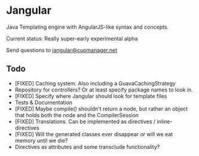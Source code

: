 Jangular
========

Java Templating engine with AngularJS-like syntax and concepts.

Current status: Really super-early experimental alpha

Send questions to jangular@cupmanager.net


Todo
-------------
* [FIXED] Caching system. Also including a GuavaCachingStrategy
* Repository for controllers? Or at least specify package names to look in.
* [FIXED] Specify where Jangular should look for template files
* Tests & Documentation
* [FIXED] Maybe compile() shouldn't return a node, but rather an object that holds both the node and the CompilerSession
* [FIXED] Translations. Can be implemented as directives / inline-directives 
* [FIXED] Will the generated classes ever disappear or will we eat memory until we die? 
* Directives as attributes and some transclude functionality?
